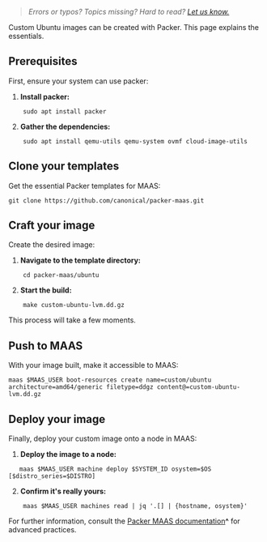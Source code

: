 > *Errors or typos? Topics missing? Hard to read? <a href="https://docs.google.com/forms/d/e/1FAIpQLScIt3ffetkaKW3gDv6FDk7CfUTNYP_HGmqQotSTtj2htKkVBw/viewform?usp=pp_url&entry.1739714854=https://maas.io/docs/create-custom-images" target = "_blank">Let us know.</a>*

Custom Ubuntu images can be created with Packer. This page explains the essentials.

## Prerequisites

First, ensure your system can use packer:

1. **Install packer:**

```nohighlight
    sudo apt install packer
```
  
2. **Gather the dependencies:**

```nohighlight
    sudo apt install qemu-utils qemu-system ovmf cloud-image-utils
```

## Clone your templates

Get the essential Packer templates for MAAS:

```nohighlight
git clone https://github.com/canonical/packer-maas.git
```

## Craft your image

Create the desired image:

1. **Navigate to the template directory:**

```nohighlight
    cd packer-maas/ubuntu
```
  
2. **Start the build:**

```nohighlight
    make custom-ubuntu-lvm.dd.gz
```
  
This process will take a few moments. 

## Push to MAAS

With your image built, make it accessible to MAAS:

```nohighlight
maas $MAAS_USER boot-resources create name=custom/ubuntu architecture=amd64/generic filetype=ddgz content@=custom-ubuntu-lvm.dd.gz
```

## Deploy your image

Finally, deploy your custom image onto a node in MAAS:

1. **Deploy the image to a node:**

```nohighlight
   maas $MAAS_USER machine deploy $SYSTEM_ID osystem=$OS [$distro_series=$DISTRO]
```
  
2. **Confirm it's really yours:**

```nohighlight
    maas $MAAS_USER machines read | jq '.[] | {hostname, osystem}' 
```

For further information, consult the [Packer MAAS documentation](https://github.com/canonical/packer-maas)**^** for advanced practices.